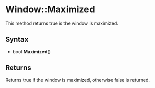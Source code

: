 # Window::Maximized #

This method returns true is the window is maximized.

## Syntax ##

- bool **Maximized**()

## Returns ##

Returns true if the window is maximized, otherwise false is returned.